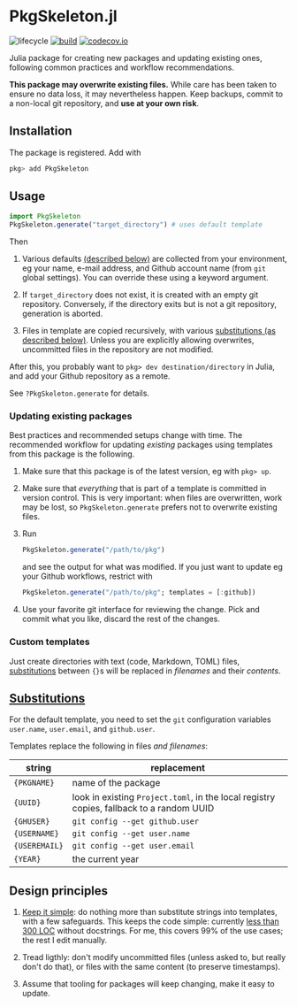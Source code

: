 # PkgSkeleton.jl

![lifecycle](https://img.shields.io/badge/lifecycle-maturing-blue.svg) <!--
![lifecycle](https://img.shields.io/badge/lifecycle-stable-green.svg)
![lifecycle](https://img.shields.io/badge/lifecycle-retired-orange.svg)
![lifecycle](https://img.shields.io/badge/lifecycle-archived-red.svg)
![lifecycle](https://img.shields.io/badge/lifecycle-dormant-blue.svg) -->
[![build](https://github.com/tpapp/PkgSkeleton.jl/workflows/CI/badge.svg)](https://github.com/tpapp/PkgSkeleton.jl/actions?query=workflow%3ACI)
[![codecov.io](http://codecov.io/github/tpapp/PkgSkeleton.jl/coverage.svg?branch=master)](http://codecov.io/github/tpapp/PkgSkeleton.jl?branch=master)

Julia package for creating new packages and updating existing ones, following common practices and workflow recommendations.

**This package may overwrite existing files.** While care has been taken to ensure no data loss, it may nevertheless happen. Keep backups, commit to a non-local git repository, and **use at your own risk**.

## Installation

The package is registered. Add with

```julia
pkg> add PkgSkeleton
```

## Usage

```julia
import PkgSkeleton
PkgSkeleton.generate("target_directory") # uses default template
```

Then

1. Various defaults [(described below)](#substitutions) are collected from your environment, eg your name, e-mail address, and Github account name (from `git` global settings). You can override these using a keyword argument.

2. If `target_directory` does not exist, it is created with an empty git repository. Conversely, if the directory exits but is not a git repository, generation is aborted.

3. Files in template are copied recursively, with various [substitutions (as described below)](#substitutions). Unless you are explicitly allowing overwrites, uncommitted files in the repository are not modified.

After this, you probably want to `pkg> dev destination/directory` in Julia, and add your Github repository as a remote.

See `?PkgSkeleton.generate` for details.

### Updating existing packages

Best practices and recommended setups change with time. The recommended workflow for updating *existing* packages using templates from this package is the following.

1. Make sure that this package is of the latest version, eg with `pkg> up`.

2. Make sure that *everything* that is part of a template is committed in version control. This is very important: when files are overwritten, work may be lost, so `PkgSkeleton.generate` prefers not to overwrite existing files.

3. Run
    ```julia
    PkgSkeleton.generate("/path/to/pkg")
    ```
    and see the output for what was modified. If you just want to update eg your Github workflows, restrict with
    ```julia
    PkgSkeleton.generate("/path/to/pkg"; templates = [:github])
    ```

4. Use your favorite git interface for reviewing the change. Pick and commit what you like, discard the rest of the changes.

### Custom templates

Just create directories with text (code, Markdown, TOML) files, [substitutions](#substitutions) between `{}`s will be replaced in *filenames* and their *contents*.

## [Substitutions](#substitutions)

For the default template, you need to set the `git` configuration variables `user.name`, `user.email`, and `github.user`.

Templates replace the following in files *and filenames*:

| string        | replacement                                                                              |
|---------------|------------------------------------------------------------------------------------------|
| `{PKGNAME}`   | name of the package                                                                      |
| `{UUID}`      | look in existing `Project.toml`, in the local registry copies, fallback to a random UUID |
| `{GHUSER}`    | `git config --get github.user`                                                           |
| `{USERNAME}`  | `git config --get user.name`                                                             |
| `{USEREMAIL}` | `git config --get user.email`                                                            |
| `{YEAR}`      | the current year                                                                         |

## Design principles

1. [Keep it simple](https://en.wikipedia.org/wiki/KISS_principle): do nothing more than substitute strings into templates, with a few safeguards. This keeps the code simple: currently [less than 300 LOC](src/PkgSkeleton.jl) without docstrings. For me, this covers 99% of the use cases; the rest I edit manually.

2. Tread ligthly: don't modify uncommitted files (unless asked to, but really don't do that), or files with the same content (to preserve timestamps).

3. Assume that tooling for packages will keep changing, make it easy to update.
